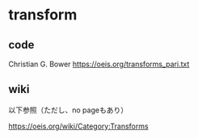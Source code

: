 # transform

## code

Christian G. Bower https://oeis.org/transforms_pari.txt

## wiki

以下参照（ただし、no pageもあり）

https://oeis.org/wiki/Category:Transforms
